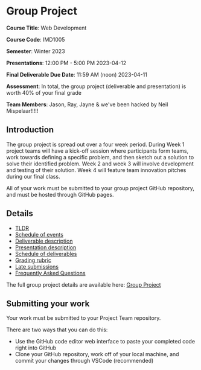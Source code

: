 # Group Project

**Course Title**: Web Development

**Course Code**: IMD1005

**Semester**: Winter 2023

**Presentations**: 12:00 PM - 5:00 PM 2023-04-12

**Final Deliverable Due Date**: 11:59 AM (noon) 2023-04-11

**Assessment**: In total, the group project (deliverable and presentation) is worth 40% of your final grade

**Team Members**: Jason, Ray, Jayne & we've been hacked by Neil Mispelaar!!!!!

## Introduction

The group project is spread out over a four week period. During Week 1 project teams will have a kick-off session where participants form teams, work towards defining a specific problem, and then sketch out a solution to solve their identified problem. Week 2 and week 3 will involve development and testing of their solution. Week 4 will feature team innovation pitches during our final class.

All of your work must be submitted to your group project GitHub repository, and must be hosted through GitHub pages.

## Details

- [TLDR](https://github.com/imd1005-web-development-winter-2023/group-project#tldr)
- [Schedule of events](https://github.com/imd1005-web-development-winter-2023/group-project#schedule-of-events)
- [Deliverable description](https://github.com/imd1005-web-development-winter-2023/group-project#deliverable-description)
- [Presentation description](https://github.com/imd1005-web-development-winter-2023/group-project#presentation-description)
- [Schedule of deliverables](https://github.com/imd1005-web-development-winter-2023/group-project#schedule-of-deliverables)
- [Grading rubric](https://github.com/imd1005-web-development-winter-2023/group-project#grading-rubric)
- [Late submissions](https://github.com/imd1005-web-development-winter-2023/group-project#late-submissions)
- [Frequently Asked Questions](https://github.com/imd1005-web-development-winter-2023/group-project#frequently-asked-questions)

The full group project details are available here: [Group Project](https://github.com/imd1005-web-development-winter-2023/group-project#group-project)

## Submitting your work

Your work must be submitted to your Project Team repository.

There are two ways that you can do this:

- Use the GitHub code editor web interface to paste your completed code right into GitHub
- Clone your GitHub repository, work off of your local machine, and commit your changes through VSCode (recommended)
